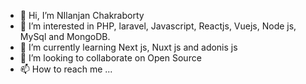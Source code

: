 - 👋 Hi, I’m NIlanjan Chakraborty
- 👀 I’m interested in PHP, laravel, Javascript, Reactjs, Vuejs, Node js, MySql and MongoDB.
- 🌱 I’m currently learning Next js, Nuxt js and adonis js
- 💞️ I’m looking to collaborate on  Open Source
- 📫 How to reach me ...

<!---
Nilanjan011/Nilanjan011 is a ✨ special ✨ repository because its `README.md` (this file) appears on your GitHub profile.
You can click the Preview link to take a look at your changes.
--->
